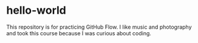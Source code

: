 # hello-world
This repository is for practicing GitHub Flow.
I like music and photography and took this course because I was curious about coding. 
